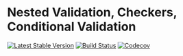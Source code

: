 Nested Validation, Checkers, Conditional Validation
================================
[![Latest Stable Version](https://poser.pugx.org/spiral/validation/version)](https://packagist.org/packages/spiral/validation)
[![Build Status](https://travis-ci.org/spiral/validation.svg?branch=master)](https://travis-ci.org/spiral/validation)
[![Codecov](https://codecov.io/gh/spiral/validation/branch/master/graph/badge.svg)](https://codecov.io/gh/spiral/validation/)
